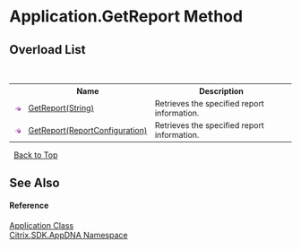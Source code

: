 # Application.GetReport Method 
 


## Overload List
&nbsp;<table><tr><th></th><th>Name</th><th>Description</th></tr><tr><td>![Public method](media/pubmethod.gif "Public method")</td><td><a href="M_Citrix_SDK_AppDNA_Application_GetReport_1">GetReport(String)</a></td><td>
Retrieves the specified report information.</td></tr><tr><td>![Public method](media/pubmethod.gif "Public method")</td><td><a href="M_Citrix_SDK_AppDNA_Application_GetReport">GetReport(ReportConfiguration)</a></td><td>
Retrieves the specified report information.</td></tr></table>&nbsp;
<a href="#application.getreport-method">Back to Top</a>

## See Also


#### Reference
<a href="T_Citrix_SDK_AppDNA_Application">Application Class</a><br /><a href="N_Citrix_SDK_AppDNA">Citrix.SDK.AppDNA Namespace</a><br />